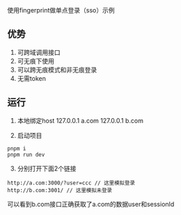 使用fingerprint做单点登录（sso）示例

## 优势

1. 可跨域调用接口
2. 可无痕下使用
3. 可以跨无痕模式和非无痕登录
4. 无需token

## 运行

1. 本地绑定host
127.0.0.1 a.com
127.0.0.1 b.com

2. 启动项目

```shell
pnpm i
pnpm run dev
```

3. 分别打开下面2个链接

```
http://a.com:3000/?user=ccc // 这里模拟登录
http://b.com:3001/ // 这里模拟未登录
```
可以看到b.com接口正确获取了a.com的数据user和sessionId